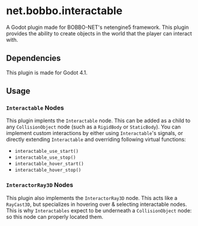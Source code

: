 # net.bobbo.interactable

A Godot plugin made for BOBBO-NET's netengine5 framework.
This plugin provides the ability to create objects in the world that the player can interact with.

## Dependencies

This plugin is made for Godot 4.1.

## Usage

### `Interactable` Nodes

This plugin implents the `Interactable` node. This can be added as a child to any `CollisionObject` node (such as a `RigidBody` or `StaticBody`). You can implement custom interactions by either using `Interactable`'s signals, or directly extending `Interactable` and overriding following virtual functions:

- `interactable_use_start()`
- `interactable_use_stop()`
- `interactable_hover_start()`
- `interactable_hover_stop()`

### `InteractorRay3D` Nodes

This plugin also implements the `InteractorRay3D` node. This acts like a `RayCast3D`, but specializes in hovering over & selecting interactable nodes. This is why `Interactables` expect to be underneath a `CollisionObject` node: so this node can properly located them.
